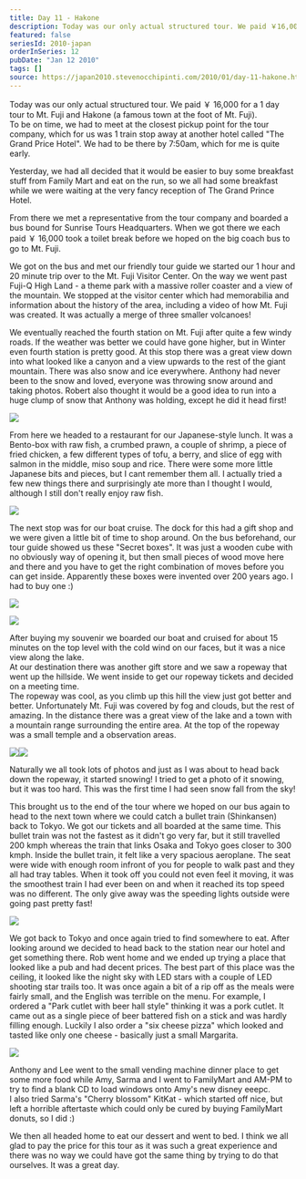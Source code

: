 ```yaml
---
title: Day 11 - Hakone
description: Today was our only actual structured tour. We paid ￥16,000 for a 1 day tour to Mt. Fuji and Hakone (a famous town at the foot of Mt. Fuji). ...
featured: false
seriesId: 2010-japan
orderInSeries: 12
pubDate: "Jan 12 2010"
tags: []
source: https://japan2010.stevenocchipinti.com/2010/01/day-11-hakone.html
---
```


Today was our only actual structured tour. We paid ￥ 16,000 for a 1 day tour to Mt. Fuji and Hakone (a famous town at the foot of Mt. Fuji).  
To be on time, we had to meet at the closest pickup point for the tour company, which for us was 1 train stop away at another hotel called "The Grand Price Hotel". We had to be there by 7:50am, which for me is quite early.

Yesterday, we had all decided that it would be easier to buy some breakfast stuff from Family Mart and eat on the run, so we all had some breakfast while we were waiting at the very fancy reception of The Grand Prince Hotel.

From there we met a representative from the tour company and boarded a bus bound for Sunrise Tours Headquarters. When we got there we each paid ￥ 16,000 took a toilet break before we hoped on the big coach bus to go to Mt. Fuji.

We got on the bus and met our friendly tour guide we started our 1 hour and 20 minute trip over to the Mt. Fuji Visitor Center. On the way we went past Fuji-Q High Land - a theme park with a massive roller coaster and a view of the mountain. We stopped at the visitor center which had memorabilia and information about the history of the area, including a video of how Mt. Fuji was created. It was actually a merge of three smaller volcanoes!

We eventually reached the fourth station on Mt. Fuji after quite a few windy roads. If the weather was better we could have gone higher, but in Winter even fourth station is pretty good. At this stop there was a great view down into what looked like a canyon and a view upwards to the rest of the giant mountain. There was also snow and ice everywhere. Anthony had never been to the snow and loved, everyone was throwing snow around and taking photos. Robert also thought it would be a good idea to run into a huge clump of snow that Anthony was holding, except he did it head first!

[![](https://2.bp.blogspot.com/_l2YQkMP1pOU/S0xeBUBGbiI/AAAAAAAAAXQ/iWnd-HUaYDk/s320/DSC_0120-1.JPG)](https://2.bp.blogspot.com/_l2YQkMP1pOU/S0xeBUBGbiI/AAAAAAAAAXQ/iWnd-HUaYDk/s1600-h/DSC_0120-1.JPG)

From here we headed to a restaurant for our Japanese-style lunch. It was a Bento-box with raw fish, a crumbed prawn, a couple of shrimp, a piece of fried chicken, a few different types of tofu, a berry, and slice of egg with salmon in the middle, miso soup and rice. There were some more little Japanese bits and pieces, but I cant remember them all. I actually tried a few new things there and surprisingly ate more than I thought I would, although I still don't really enjoy raw fish.

[![](https://2.bp.blogspot.com/_l2YQkMP1pOU/S0xeU7IguQI/AAAAAAAAAXY/aQRnO38obBM/s320/DSC_0104.JPG)](https://2.bp.blogspot.com/_l2YQkMP1pOU/S0xeU7IguQI/AAAAAAAAAXY/aQRnO38obBM/s1600-h/DSC_0104.JPG)

The next stop was for our boat cruise. The dock for this had a gift shop and we were given a little bit of time to shop around. On the bus beforehand, our tour guide showed us these "Secret boxes". It was just a wooden cube with no obviously way of opening it, but then small pieces of wood move here and there and you have to get the right combination of moves before you can get inside. Apparently these boxes were invented over 200 years ago. I had to buy one :)

[![](https://3.bp.blogspot.com/_l2YQkMP1pOU/S0xfC6Ld4VI/AAAAAAAAAXg/3XYaVQG_YKo/s320/DSC_0328.JPG)](https://3.bp.blogspot.com/_l2YQkMP1pOU/S0xfC6Ld4VI/AAAAAAAAAXg/3XYaVQG_YKo/s1600-h/DSC_0328.JPG)

[![](https://4.bp.blogspot.com/_l2YQkMP1pOU/S0xfGGcVCRI/AAAAAAAAAXo/epcjGkSI_dw/s320/DSC_0329.JPG)](https://4.bp.blogspot.com/_l2YQkMP1pOU/S0xfGGcVCRI/AAAAAAAAAXo/epcjGkSI_dw/s1600-h/DSC_0329.JPG)

After buying my souvenir we boarded our boat and cruised for about 15 minutes on the top level with the cold wind on our faces, but it was a nice view along the lake.  
At our destination there was another gift store and we saw a ropeway that went up the hillside. We went inside to get our ropeway tickets and decided on a meeting time.  
The ropeway was cool, as you climb up this hill the view just got better and better. Unfortunately Mt. Fuji was covered by fog and clouds, but the rest of amazing. In the distance there was a great view of the lake and a town with a mountain range surrounding the entire area. At the top of the ropeway was a small temple and a observation areas.

[![](https://4.bp.blogspot.com/_l2YQkMP1pOU/S0xglXXEkkI/AAAAAAAAAYI/j2r5psUK86o/s320/DSC_0199.JPG)](https://4.bp.blogspot.com/_l2YQkMP1pOU/S0xglXXEkkI/AAAAAAAAAYI/j2r5psUK86o/s1600-h/DSC_0199.JPG)[![](https://4.bp.blogspot.com/_l2YQkMP1pOU/S0xgqrgTS5I/AAAAAAAAAYQ/yazFC4bYg8s/s320/DSC_0284.JPG)](https://4.bp.blogspot.com/_l2YQkMP1pOU/S0xgqrgTS5I/AAAAAAAAAYQ/yazFC4bYg8s/s1600-h/DSC_0284.JPG)

Naturally we all took lots of photos and just as I was about to head back down the ropeway, it started snowing! I tried to get a photo of it snowing, but it was too hard. This was the first time I had seen snow fall from the sky!

This brought us to the end of the tour where we hoped on our bus again to head to the next town where we could catch a bullet train (Shinkansen) back to Tokyo. We got our tickets and all boarded at the same time. This bullet train was not the fastest as it didn't go very far, but it still travelled 200 kmph whereas the train that links Osaka and Tokyo goes closer to 300 kmph. Inside the bullet train, it felt like a very spacious aeroplane. The seat were wide with enough room infront of you for people to walk past and they all had tray tables. When it took off you could not even feel it moving, it was the smoothest train I had ever been on and when it reached its top speed was no different. The only give away was the speeding lights outside were going past pretty fast!

[![](https://3.bp.blogspot.com/_l2YQkMP1pOU/S0xgy1M1TRI/AAAAAAAAAYY/Dzb-fAWB-CI/s320/DSC_0320.JPG)](https://3.bp.blogspot.com/_l2YQkMP1pOU/S0xgy1M1TRI/AAAAAAAAAYY/Dzb-fAWB-CI/s1600-h/DSC_0320.JPG)

We got back to Tokyo and once again tried to find somewhere to eat. After looking around we decided to head back to the station near our hotel and get something there. Rob went home and we ended up trying a place that looked like a pub and had decent prices. The best part of this place was the ceiling, it looked like the night sky with LED stars with a couple of LED shooting star trails too. It was once again a bit of a rip off as the meals were fairly small, and the English was terrible on the menu. For example, I ordered a "Park cutlet with beer hall style" thinking it was a pork cutlet. It came out as a single piece of beer battered fish on a stick and was hardly filling enough. Luckily I also order a "six cheese pizza" which looked and tasted like only one cheese - basically just a small Margarita.

[![](https://2.bp.blogspot.com/_l2YQkMP1pOU/S0xg6bmWb5I/AAAAAAAAAYg/DCCqLlRHecE/s320/DSC_0327.JPG)](https://2.bp.blogspot.com/_l2YQkMP1pOU/S0xg6bmWb5I/AAAAAAAAAYg/DCCqLlRHecE/s1600-h/DSC_0327.JPG)

Anthony and Lee went to the small vending machine dinner place to get some more food while Amy, Sarma and I went to FamilyMart and AM-PM to try to find a blank CD to load windows onto Amy's new disney eeepc.  
I also tried Sarma's "Cherry blossom" KitKat - which started off nice, but left a horrible aftertaste which could only be cured by buying FamilyMart donuts, so I did :)

We then all headed home to eat our dessert and went to bed. I think we all glad to pay the price for this tour as it was such a great experience and there was no way we could have got the same thing by trying to do that ourselves. It was a great day.
